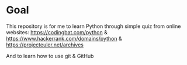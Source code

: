 # Goal
This repository is for me to learn Python through simple quiz from online websites:
https://codingbat.com/python & 
https://www.hackerrank.com/domains/python & 
https://projecteuler.net/archives

And to learn how to use git & GitHub

